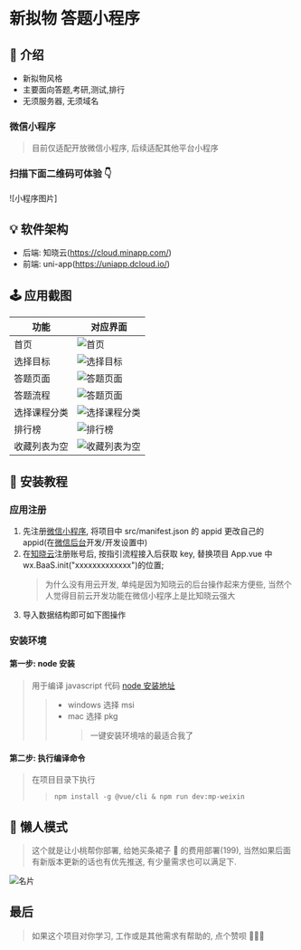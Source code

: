 # 新拟物 答题小程序

## 📑 介绍

- 新拟物风格
- 主要面向答题,考研,测试,排行
- 无须服务器, 无须域名

### 微信小程序

> 目前仅适配开放微信小程序, 后续适配其他平台小程序

### 扫描下面二维码可体验 👇

![小程序图片]

## 💡 软件架构

- 后端: 知晓云(https://cloud.minapp.com/)
- 前端: uni-app(https://uniapp.dcloud.io/)

## 🕹 应用截图

| 功能         | 对应界面                                                        |
| ------------ | --------------------------------------------------------------- |
| 首页         | ![首页](https://i1.100024.xyz/i/2020/06/23/10mh9rh.png)         |
| 选择目标     | ![选择目标](https://i1.100024.xyz/i/2020/06/23/10msgrc.gif)     |
| 答题页面     | ![答题页面](https://i1.100024.xyz/i/2020/06/23/10mgi84.png)     |
| 答题流程     | ![答题页面](https://i1.100024.xyz/i/2020/06/23/10mfvdy.gif)     |
| 选择课程分类 | ![选择课程分类](https://i1.100024.xyz/i/2020/06/23/10mg6yd.png) |
| 排行榜       | ![排行榜](https://i1.100024.xyz/i/2020/06/23/10mgs1v.png)       |
| 收藏列表为空 | ![收藏列表为空](https://i1.100024.xyz/i/2020/06/23/10mgxb4.png) |

## 🚀 安装教程

### 应用注册

1. 先注册[微信小程序](https://mp.weixin.qq.com/), 将项目中 src/manifest.json 的 appid 更改自己的 appid(在[微信后台](https://mp.weixin.qq.com/)开发/开发设置中)
2. 在[知晓云](https://cloud.minapp.com/dashboard)注册账号后, 按指引流程接入后获取 key, 替换项目 App.vue 中 wx.BaaS.init("xxxxxxxxxxxxx")的位置;
   > 为什么没有用云开发, 单纯是因为知晓云的后台操作起来方便些, 当然个人觉得目前云开发功能在微信小程序上是比知晓云强大
3. 导入数据结构即可如下图操作

### 安装环境

#### 第一步: node 安装

> 用于编译 javascript 代码
> [node 安装地址](https://nodejs.org/zh-cn/download/)
>
> > - windows 选择 msi
> > - mac 选择 pkg
> >   > 一键安装环境啥的最适合我了

#### 第二步: 执行编译命令

> 在项目目录下执行
>
> > `npm install -g @vue/cli & npm run dev:mp-weixin`

## 🧰 懒人模式

> 这个就是让小桃帮你部署, 给她买条裙子 👗 的费用部署(199), 当然如果后面有新版本更新的话也有优先推送, 有少量需求也可以满足下.

![名片](https://i1.100024.xyz/i/2020/06/23/10mhcbf.png)

## 最后

> 如果这个项目对你学习, 工作或是其他需求有帮助的, 点个赞呗 💃💃💃
